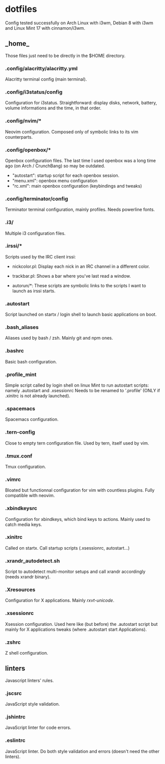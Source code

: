 # dotfiles

Config tested successfully on Arch Linux with i3wm, Debian 8 with i3wm and Linux Mint 17 with cinnamon/i3wm.

## \_home\_
Those files just need to be directly in the $HOME directory.

### .config/alacritty/alacritty.yml
Alacritty terminal config (main terminal).

### .config/i3status/config
Configuration for i3status. Straightforward: display disks, network, battery, volume informations and the time, in that order.

### .config/nvim/*
Neovim configuration. Composed only of symbolic links to its vim counterparts.

### .config/openbox/*
Openbox configuration files. The last time I used openbox was a long time ago (on Arch / CrunchBang) so may be outdated.
 - "autostart": startup script for each openbox session.
 - "menu.xml": openbox menu configuration
 - "rc.xml": main openbox configuration (keybindings and tweaks)

### .config/terminator/config
Terminator terminal configuration, mainly profiles. Needs powerline fonts.

### .i3/
Multiple i3 configuration files.

### .irssi/*
Scripts used by the IRC client irssi:
  - nickcolor.pl:
    Display each nick in an IRC channel in a different color.

  - trackbar.pl:
    Shows a bar where you've last read a window.

  - autorun/*:
    These scripts are symbolic links to the scripts I want to launch as irssi starts.

### .autostart
Script launched on startx / login shell to launch basic applications on boot.

### .bash_aliases
Aliases used by bash / zsh. Mainly git and npm ones.

### .bashrc
Basic bash configuration.

### .profile_mint
Simple script called by login shell on linux Mint to run autostart scripts: namely .autostart and .xsessionrc
Needs to be renamed to '.profile' (ONLY if .xinitrc is not already launched).

### .spacemacs
Spacemacs configuration.

### .tern-config
Close to empty tern configuration file. Used by tern, itself used by vim.

### .tmux.conf
Tmux configuration.

### .vimrc
Bloated but functionnal configuration for vim with countless plugins. Fully compatible with neovim.

### .xbindkeysrc
Configuration for xbindkeys, which bind keys to actions. Mainly used to catch media keys.

### .xinitrc
Called on startx. Call startup scripts (.xsessionrc, autostart...)

### .xrandr\_autodetect.sh
Script to autodetect multi-monitor setups and call xrandr accordingly (needs xrandr binary).

### .Xresources
Configuration for X applications. Mainly _rxvt-unicode_.

### .xsessionrc
Xsession configuration. Used here like (but before) the .autostart script but mainly for X applications tweaks (where .autostart start Applications).

### .zshrc
Z shell configuration.

## linters
Javascript linters' rules.

### .jscsrc
JavaScript style validation.

### .jshintrc
JavaScript linter for code errors.

### .eslintrc
JavaScript linter. Do both style validation and errors (doesn't need the other linters).
